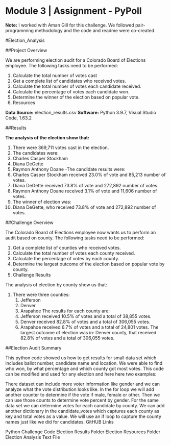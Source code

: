 # Module 3 | Assignment - PyPoll
**Note:**
I worked with Aman Gill for this challenge. We followed pair-programming methodology and the code and readme were co-created.

#Election_Analysis

##Project Overview

We are performing election audit for a Colorado Board of Elections employee. The following tasks need to be performed:

1. Calculate the total number of votes cast
2. Get a complete list of candidates who received votes.
3. Calculate the total number of votes each candidate received.
4. Calculate the percentage of votes each candidate won.
5. Determine the winner of the election based on popular vote.
6. Resources

**Data Source:** election_results.csv
**Software:** Python 3.9.7, Visual Studio Code, 1.63.2

##Results

**The analysis of the election show that:**

1. There were 369,711 votes cast in the election.
2. The candidates were:
3. Charles Casper Stockham
4. Diana DeGette
5. Raymon Anthony Doane -The candidate results were:
6. Charles Casper Stockham received 23.0% of vote and 85,213 number of votes.
7. Diana DeGette received 73.8% of vote and 272,892 number of votes.
8. Raymon Anthony Doane received 3.1% of vote and 11,606 number of votes.
9. The winner of election was:
10. Diana DeGette, who received 73.8% of vote and 272,892 number of votes.

##Challenge Overview

The Colorado Board of Elections employee now wants us to perform an audit based on county. The following tasks need to be performed:

1. Get a complete list of counties who received votes.
2. Calculate the total number of votes each county received.
3. Calculate the percentage of votes by each county.
4. Determine the largest outcome of the election based on popular vote by county.
5. Challenge Results

The analysis of election by county show us that:

1. There were three counties:
    1. Jefferson
    2. Denver
    3. Arapahoe
The results for each county are:
    1. Jefferson received 10.5% of votes and a total of 38,855 votes.
    2. Denver received 82.8% of votes and a total of 306,055 votes.
    3. Arapahoe received 6.7% of votes and a total of 24,801 votes.
The largest outcome of election was in:
    Denver county, that received 82.8% of votes and a total of 306,055 votes.

##Election Audit Summary

This python code showed us how to get results for small data set which includes ballot number, candidate name and location. We were able to find who won, by what percentage and which county got most votes. This code can be modified and used for any election and here here two examples:

There dataset can include more voter information like gender and we can analyze what the vote distribution looks like. In the for loop we will add another counter to determine if the vote if male, female or other. Then we can use those counts to determine vote percent by gender.
For the same data set we can determine votes for each candidate by county. We can add another dictionary in the candidate_votes which captures each county as key and total votes as a value. We will use an if loop to capture the county names just like we did for candidates.
GitHUB Links

Python Challenge Code
Election Results Folder
Election Resources Folder
Election Analysis Text File
